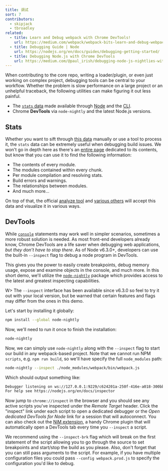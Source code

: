 ```yaml
---
title: 调试
sort: 7
contributors:
  - skipjack
  - tbroadley
related:
  - title: Learn and Debug webpack with Chrome DevTools!
    url: https://medium.com/webpack/webpack-bits-learn-and-debug-webpack-with-chrome-dev-tools-da1c5b19554b
  - title: Debugging Guide | Node
    url: https://nodejs.org/en/docs/guides/debugging-getting-started/
  - title: Debugging Node.js with Chrome DevTools
    url: https://medium.com/@paul_irish/debugging-node-js-nightlies-with-chrome-devtools-7c4a1b95ae27
---
```


When contributing to the core repo, writing a loader/plugin, or even just working on complex project, debugging tools can be central to your workflow. Whether the problem is slow performance on a large project or an unhelpful traceback, the following utilities can make figuring it out less painful.

- The [`stats` data](/api/stats) made available through [Node](/api/node#stats-object) and the [CLI](/api/cli#common-options).
- Chrome __DevTools__ via `node-nightly` and the latest Node.js versions.


## Stats

Whether you want to sift through [this data](/api/stats) manually or use a tool to process it, the `stats` data can be extremely useful when debugging build issues. We won't go in depth here as there's an [entire page](/api/stats) dedicated to its contents, but know that you can use it to find the following information:

- The contents of every module.
- The modules contained within every chunk.
- Per module compilation and resolving stats.
- Build errors and warnings.
- The relationships between modules.
- And much more...

On top of that, the official [analyze tool](https://github.com/webpack/analyse) and [various others](/guides/code-splitting#bundle-analysis) will accept this data and visualize it in various ways.


## DevTools

While [`console`](https://nodejs.org/api/console.html) statements may work well in simpler scenarios, sometimes a more robust solution is needed. As most front-end developers already know, Chrome DevTools are a life saver when debugging web applications, _but they don’t have to stop there_. As of Node v6.3.0+, developers can use the built-in `--inspect` flag to debug a node program in DevTools.

This gives you the power to easily create breakpoints, debug memory usage, expose and examine objects in the console, and much more. In this short demo, we'll utilize the [`node-nightly`](https://github.com/hemanth/node-nightly) package which provides access to the latest and greatest inspecting capabilities.

W> The `--inspect` interface has been available since v6.3.0 so feel to try it out with your local version, but be warned that certain features and flags may differ from the ones in this demo.

Let's start by installing it globally:

``` bash
npm install --global node-nightly
```

Now, we'll need to run it once to finish the installation:

``` bash
node-nightly
```

Now, we can simply use `node-nightly` along with the `--inspect` flag to start our build in any webpack-based project. Note that we cannot run NPM `scripts`, e.g. `npm run build`, so we'll have specify the full `node_modules` path:

``` bash
node-nightly --inspect ./node_modules/webpack/bin/webpack.js
```

Which should output something like:

``` bash
Debugger listening on ws://127.0.0.1:9229/c624201a-250f-416e-a018-300bbec7be2c
For help see https://nodejs.org/en/docs/inspector
```

Now jump to `chrome://inspect` in the browser and you should see any active scripts you've inspected under the _Remote Target_ header. Click the "inspect" link under each script to open a dedicated debugger or the _Open dedicated DevTools for Node_ link for a session that will autoconnect. You can also check out the [NiM extension](https://chrome.google.com/webstore/detail/nodejs-v8-inspector-manag/gnhhdgbaldcilmgcpfddgdbkhjohddkj), a handy Chrome plugin that will automatically open a DevTools tab every time you `--inspect` a script.

We recommend using the `--inspect-brk` flag which will break on the first statement of the script allowing you to go through the source to set breakpoints and start/stop the build as you please. Also, don't forget that you can still pass arguments to the script. For example, if you have multiple configuration files you could pass `--config webpack.prod.js` to specify the configuration you'd like to debug.
